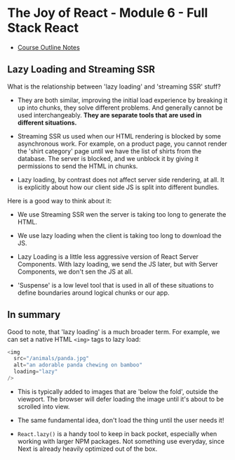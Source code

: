 # The Joy of React - Module 6 - Full Stack React

- [Course Outline Notes](../course-notes.md)

## Lazy Loading and Streaming SSR

What is the relationship between 'lazy loading' and 'streaming SSR' stuff?

- They are both similar, improving the initial load experience by breaking it up into chunks, they solve different problems. And generally cannot be used interchangeably. **They are separate tools that are used in different situations.**

- Streaming SSR us used when our HTML rendering is blocked by some asynchronous work. For example, on a product page, you cannot render the 'shirt category' page until we have the list of shirts from the database. The server is blocked, and we unblock it by giving it permissions to send the HTML in chunks.

- Lazy loading, by contrast does not affect server side rendering, at all. It is explicitly about how our client side JS is split into different bundles.

Here is a good way to think about it:

- We use Streaming SSR wen the server is taking too long to generate the HTML.
- We use lazy loading when the client is taking too long to download the JS.

- Lazy Loading is a little less aggressive version of React Server Components. With lazy loading, we send the JS later, but with Server Components, we don't sen the JS at all.

- 'Suspense' is a low level tool that is used in all of these situations to define boundaries around logical chunks or our app.

## In summary

Good to note, that 'lazy loading' is a much broader term. For example, we can set a native HTML `<img>` tags to lazy load:

```JAVASCRIPT
<img
  src="/animals/panda.jpg"
  alt="an adorable panda chewing on bamboo"
  loading="lazy"
/>
```

- This is typically added to images that are 'below the fold', outside the viewport. The browser will defer loading the image until it's about to be scrolled into view.

- The same fundamental idea, don't load the thing until the user needs it!

- `React.lazy()` is a handy tool to keep in back pocket, especially when working with larger NPM packages. Not something use everyday, since Next is already heavily optimized out of the box.
